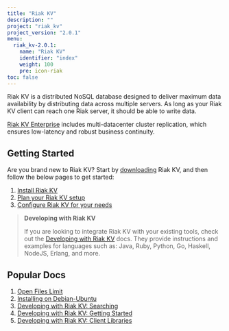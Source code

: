 ```yaml
---
title: "Riak KV"
description: ""
project: "riak_kv"
project_version: "2.0.1"
menu:
  riak_kv-2.0.1:
    name: "Riak KV"
    identifier: "index"
    weight: 100
    pre: icon-riak
toc: false
---
```


[aboutenterprise]: http://basho.com/contact/
[config index]: /riak/kv/2.0.1/configuring
[dev index]: /riak/kv/2.0.1/developing
[downloads]: /riak/kv/2.0.1/downloads/
[install index]: /riak/kv/2.0.1/setup/installing/
[plan index]: /riak/kv/2.0.1/setup/planning
[perf open files]: /riak/kv/2.0.1/using/performance/open-files-limit
[install debian & ubuntu]: /riak/kv/2.0.1/setup/installing/debian-ubuntu
[usage search]: /riak/kv/2.0.1/developing/usage/search
[getting started]: /riak/kv/2.0.1/developing/getting-started
[dev client libraries]: /riak/kv/2.0.1/developing/client-libraries



Riak KV is a distributed NoSQL database designed to deliver maximum data availability by distributing data across multiple servers. As long as your Riak KV client can reach one Riak server, it should be able to write data.

[Riak KV Enterprise][aboutenterprise] includes multi-datacenter cluster replication, which ensures low-latency and robust business continuity.

## Getting Started

Are you brand new to Riak KV? Start by [downloading][downloads] Riak KV, and then follow the below pages to get started:

1. [Install Riak KV][install index]
2. [Plan your Riak KV setup][plan index]
3. [Configure Riak KV for your needs][config index]

>**Developing with Riak KV**
>
>If you are looking to integrate Riak KV with your existing tools, check out the [Developing with Riak KV][dev index] docs. They provide instructions and examples for languages such as: Java, Ruby, Python, Go, Haskell, NodeJS, Erlang, and more.

## Popular Docs

1. [Open Files Limit][perf open files]
2. [Installing on Debian-Ubuntu][install debian & ubuntu]
3. [Developing with Riak KV: Searching][usage search]
4. [Developing with Riak KV: Getting Started][getting started]
5. [Developing with Riak KV: Client Libraries][dev client libraries]
